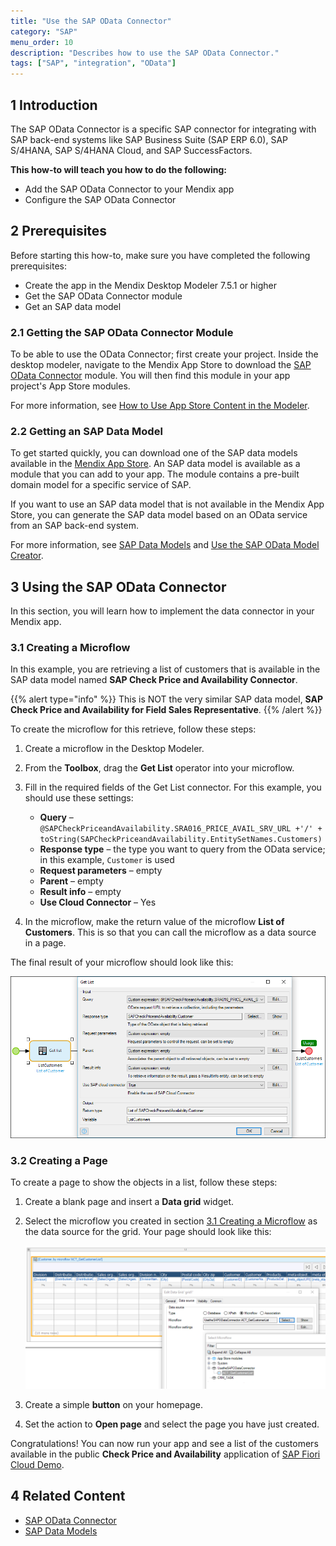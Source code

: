 ```yaml
---
title: "Use the SAP OData Connector"
category: "SAP"
menu_order: 10
description: "Describes how to use the SAP OData Connector."
tags: ["SAP", "integration", "OData"]
---
```


## 1 Introduction

The SAP OData Connector is a specific SAP connector for integrating with SAP back-end systems like SAP Business Suite (SAP ERP 6.0), SAP S/4HANA, SAP S/4HANA Cloud, and SAP SuccessFactors.

**This how-to will teach you how to do the following:**

* Add the SAP OData Connector to your Mendix app
* Configure the SAP OData Connector

## 2 Prerequisites

Before starting this how-to, make sure you have completed the following prerequisites:

* Create the app in the Mendix Desktop Modeler 7.5.1 or higher
* Get the SAP OData Connector module
* Get an SAP data model

### 2.1 Getting the SAP OData Connector Module

To be able to use the OData Connector; first create your project. Inside the desktop modeler, navigate to the Mendix App Store to download the [SAP OData Connector](https://appstore.home.mendix.com/link/app/74525/Mendix/SAP-OData-Connector) module. You will then find this module in your app project's App Store modules.

For more information, see [How to Use App Store Content in the Modeler](/developerportal/app-store/use-app-store-content-in-the-modeler).

### 2.2 Getting an SAP Data Model

To get started quickly, you can download one of the SAP data models available in the [Mendix App Store](https://appstore.mendix.com/). An SAP data model is available as a module that you can add to your app. The module contains a pre-built domain model for a specific service of SAP.

If you want to use an SAP data model that is not available in the Mendix App Store, you can generate the SAP data model based on an OData service from an SAP back-end system. 

For more information, see [SAP Data Models](/refguide/sap/sap-data-models) and [Use the SAP OData Model Creator](use-sap-odata-model-creator).

## 3 Using the SAP OData Connector

In this section, you will learn how to implement the data connector in your Mendix app.

### 3.1 Creating a Microflow<a name="microflow"></a>

In this example, you are retrieving a list of customers that is available in the SAP data model named **SAP Check Price and Availability Connector**.

{{% alert type="info" %}}
This is NOT the very similar SAP data model, **SAP Check Price and Availability for Field Sales Representative**.
{{% /alert %}}

To create the microflow for this retrieve, follow these steps:

1. Create a microflow in the Desktop Modeler.
2. From the **Toolbox**, drag the **Get List** operator into your microflow.
3. Fill in the required fields of the Get List connector. For this example, you should use these settings:
    * **Query** – `@SAPCheckPriceandAvailability.SRA016_PRICE_AVAIL_SRV_URL +'/' + toString(SAPCheckPriceandAvailability.EntitySetNames.Customers)`
    * **Response type** – the type you want to query from the OData service; in this example, `Customer` is used
    * **Request parameters** – empty
    * **Parent** – empty
    * **Result info** – empty
    * **Use Cloud Connector** – Yes

4. In the microflow, make the return value of the microflow **List of Customers**. This is so that you can call the microflow as a data source in a page.

The final result of your microflow should look like this:

![](attachments/use-sap-odata-connector/get-list.png)

### 3.2 Creating a Page

To create a page to show the objects in a list, follow these steps:

1. Create a blank page and insert a **Data grid** widget.
2. Select the microflow you created in section [3.1 Creating a Microflow](#microflow) as the data source for the grid. Your page should look like this:

    ![](attachments/use-sap-odata-connector/show-get-list-result.png)

3. Create a simple **button** on your homepage.
4. Set the action to **Open page** and select the page you have just created.

Congratulations! You can now run your app and see a list of the customers available in the public **Check Price and Availability** application of [SAP Fiori Cloud Demo](https://www.sapfioritrial.com/sites?helpset=trial&sap-client=001#PriceAndAvailability-check).

## 4 Related Content

* [SAP OData Connector](/refguide/sap/sap-odata-connector)
* [SAP Data Models](/refguide/sap/sap-data-models)

